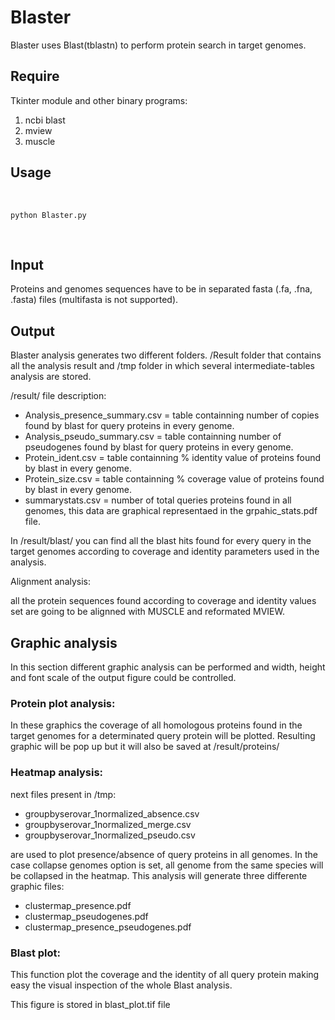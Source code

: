 # Blaster

Blaster uses Blast(tblastn) to perform protein search in target genomes. 

## Require

Tkinter module and other binary programs:

1. ncbi blast
2. mview
3. muscle


## Usage

<br />

`python Blaster.py`

<br />

## Input

Proteins and genomes sequences have to be in separated fasta (.fa, .fna, .fasta) files (multifasta is not supported).


## Output

Blaster analysis generates two different folders. /Result folder that contains all the analysis result and /tmp folder in which several intermediate-tables analysis are stored.

/result/ file description:

- Analysis_presence_summary.csv = table containning number of copies found by blast for query proteins in every genome.
- Analysis_pseudo_summary.csv = table containning number of pseudogenes found by blast for query proteins in every genome.
- Protein_ident.csv = table containning % identity value of proteins found by blast in every genome.
- Protein_size.csv = table containning % coverage value of proteins found by blast in every genome.
- summarystats.csv = number of total queries proteins found in all genomes, this data are graphical representaed in the grpahic_stats.pdf file.

In /result/blast/ you can find all the blast hits found for every query in the target genomes according to coverage and identity parameters used in the analysis.


Alignment analysis:

all the protein sequences found according to coverage and identity values set are going to be alignned with MUSCLE and reformated MVIEW.


## Graphic analysis


In this section different graphic analysis can be performed and width, height and font scale of the output  figure could be controlled.

### Protein plot analysis:
In these graphics the coverage of all homologous proteins found in the target genomes for a determinated query protein will be plotted. Resulting graphic will be pop up but it will also be saved at /result/proteins/


### Heatmap analysis:

next files present in /tmp:
- groupbyserovar_1normalized_absence.csv
- groupbyserovar_1normalized_merge.csv
- groupbyserovar_1normalized_pseudo.csv

are used to plot presence/absence of query proteins in all genomes. In the case collapse genomes option is set, all genome from the same species will be collapsed in the heatmap.
This analysis will generate three differente graphic files:

- clustermap_presence.pdf
- clustermap_pseudogenes.pdf
- clustermap_presence_pseudogenes.pdf



### Blast plot:

This function plot the coverage and the identity of all query protein making easy the visual inspection of the whole Blast analysis.

This figure is stored in blast_plot.tif file




